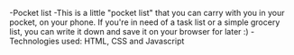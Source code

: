 -Pocket list
-This is a little "pocket list" that you can carry with you in your pocket, on your phone.
If you're in need of a task list or a simple grocery list, you can write it down and save it on your browser for later :)
-Technologies used: HTML, CSS and Javascript